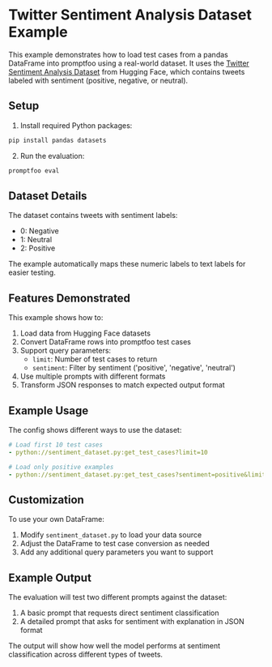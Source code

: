 # Twitter Sentiment Analysis Dataset Example

This example demonstrates how to load test cases from a pandas DataFrame into promptfoo using a real-world dataset. It uses the [Twitter Sentiment Analysis Dataset](https://huggingface.co/datasets/carblacac/twitter-sentiment-analysis) from Hugging Face, which contains tweets labeled with sentiment (positive, negative, or neutral).

## Setup

1. Install required Python packages:

```bash
pip install pandas datasets
```

2. Run the evaluation:

```bash
promptfoo eval
```

## Dataset Details

The dataset contains tweets with sentiment labels:

- 0: Negative
- 1: Neutral
- 2: Positive

The example automatically maps these numeric labels to text labels for easier testing.

## Features Demonstrated

This example shows how to:

1. Load data from Hugging Face datasets
2. Convert DataFrame rows into promptfoo test cases
3. Support query parameters:
   - `limit`: Number of test cases to return
   - `sentiment`: Filter by sentiment ('positive', 'negative', 'neutral')
4. Use multiple prompts with different formats
5. Transform JSON responses to match expected output format

## Example Usage

The config shows different ways to use the dataset:

```yaml
# Load first 10 test cases
- python://sentiment_dataset.py:get_test_cases?limit=10

# Load only positive examples
- python://sentiment_dataset.py:get_test_cases?sentiment=positive&limit=5
```

## Customization

To use your own DataFrame:

1. Modify `sentiment_dataset.py` to load your data source
2. Adjust the DataFrame to test case conversion as needed
3. Add any additional query parameters you want to support

## Example Output

The evaluation will test two different prompts against the dataset:

1. A basic prompt that requests direct sentiment classification
2. A detailed prompt that asks for sentiment with explanation in JSON format

The output will show how well the model performs at sentiment classification across different types of tweets.
